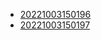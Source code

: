 - [20221003150196](/zet/20221003150196/README.md)
- [20221003150197](/zet/20221003150197/README.md)

